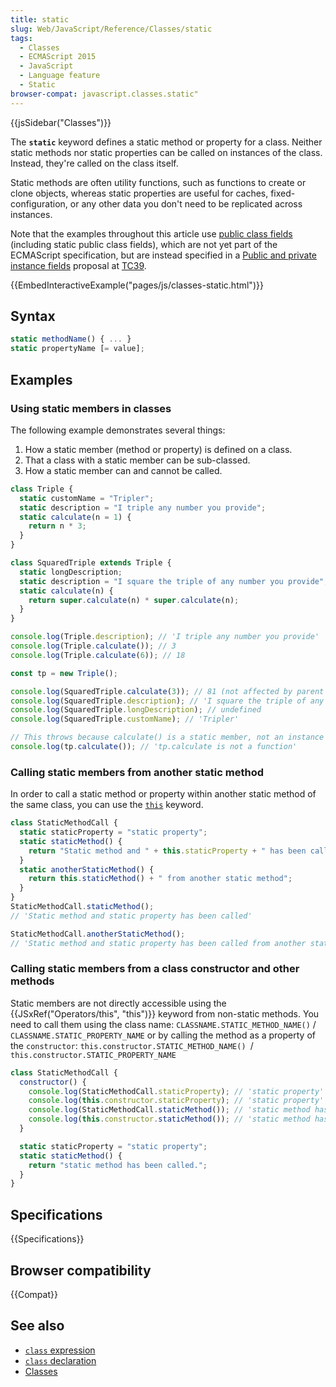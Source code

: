 ```yaml
---
title: static
slug: Web/JavaScript/Reference/Classes/static
tags:
  - Classes
  - ECMAScript 2015
  - JavaScript
  - Language feature
  - Static
browser-compat: javascript.classes.static"
---
```


{{jsSidebar("Classes")}}

The **`static`** keyword defines a
static method or property for a class. Neither static methods nor static properties
can be called on instances of the class. Instead, they're called on the class
itself.

Static methods are often utility functions, such as functions to create
or clone objects, whereas static properties are useful for caches, fixed-configuration,
or any other data you don't need to be replicated across instances.

Note that the examples throughout this article use [public class fields](/en-US/docs/Web/JavaScript/Reference/Classes/Public_class_fields) (including static public class fields), which are not yet part of the ECMAScript specification, but are instead specified in a [Public and private instance fields](https://tc39.es/proposal-class-fields/) proposal at [TC39](https://tc39.es/).

{{EmbedInteractiveExample("pages/js/classes-static.html")}}

## Syntax

```js
static methodName() { ... }
static propertyName [= value];
```

## Examples

### Using static members in classes

The following example demonstrates several things:

1.  How a static member (method or property) is defined on a class.
2.  That a class with a static member can be sub-classed.
3.  How a static member can and cannot be called.

```js
class Triple {
  static customName = "Tripler";
  static description = "I triple any number you provide";
  static calculate(n = 1) {
    return n * 3;
  }
}

class SquaredTriple extends Triple {
  static longDescription;
  static description = "I square the triple of any number you provide";
  static calculate(n) {
    return super.calculate(n) * super.calculate(n);
  }
}

console.log(Triple.description); // 'I triple any number you provide'
console.log(Triple.calculate()); // 3
console.log(Triple.calculate(6)); // 18

const tp = new Triple();

console.log(SquaredTriple.calculate(3)); // 81 (not affected by parent's instantiation)
console.log(SquaredTriple.description); // 'I square the triple of any number you provide'
console.log(SquaredTriple.longDescription); // undefined
console.log(SquaredTriple.customName); // 'Tripler'

// This throws because calculate() is a static member, not an instance member.
console.log(tp.calculate()); // 'tp.calculate is not a function'
```

### Calling static members from another static method

In order to call a static method or property within another static method of the same
class, you can use the
[`this`](/en-US/docs/Web/JavaScript/Reference/Operators/this)
keyword.

```js
class StaticMethodCall {
  static staticProperty = "static property";
  static staticMethod() {
    return "Static method and " + this.staticProperty + " has been called";
  }
  static anotherStaticMethod() {
    return this.staticMethod() + " from another static method";
  }
}
StaticMethodCall.staticMethod();
// 'Static method and static property has been called'

StaticMethodCall.anotherStaticMethod();
// 'Static method and static property has been called from another static method'
```

### Calling static members from a class constructor and other methods

Static members are not directly accessible using the {{JSxRef("Operators/this", "this")}} keyword from
non-static methods. You need to call them using the class name:
`CLASSNAME.STATIC_METHOD_NAME()` /
`CLASSNAME.STATIC_PROPERTY_NAME` or by calling the method as a property of
the `constructor`: `this.constructor.STATIC_METHOD_NAME() `/
`this.constructor.STATIC_PROPERTY_NAME`

```js
class StaticMethodCall {
  constructor() {
    console.log(StaticMethodCall.staticProperty); // 'static property'
    console.log(this.constructor.staticProperty); // 'static property'
    console.log(StaticMethodCall.staticMethod()); // 'static method has been called.'
    console.log(this.constructor.staticMethod()); // 'static method has been called.'
  }

  static staticProperty = "static property";
  static staticMethod() {
    return "static method has been called.";
  }
}
```

## Specifications

{{Specifications}}

## Browser compatibility

{{Compat}}

## See also

- [`class`
  expression](/en-US/docs/Web/JavaScript/Reference/Operators/class)
- [`class`
  declaration](/en-US/docs/Web/JavaScript/Reference/Statements/class)
- [Classes](/en-US/docs/Web/JavaScript/Reference/Classes)
